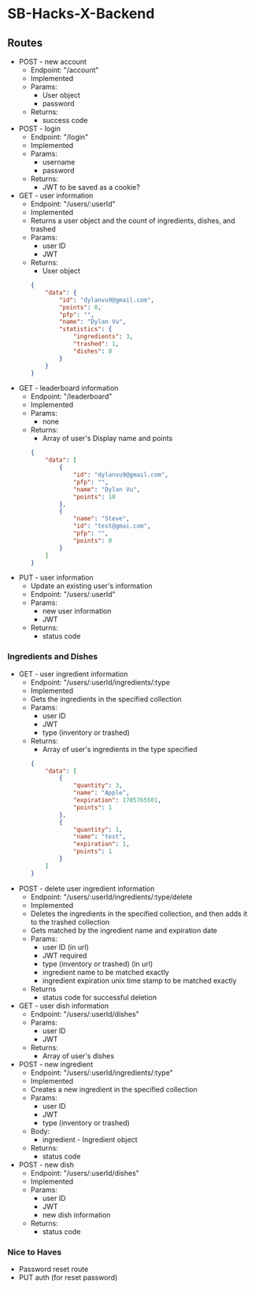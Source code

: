 # SB-Hacks-X-Backend

## Routes
* POST - new account
    * Endpoint: "/account"
    * Implemented
    * Params:
        * User object
        * password
    * Returns:
        * success code
* POST - login
    * Endpoint: "/login"
    * Implemented
    * Params:
        * username
        * password
    * Returns:
        * JWT to be saved as a cookie?
* GET - user information
    * Endpoint: "/users/:userId"
    * Implemented
    * Returns a user object and the count of ingredients, dishes, and trashed
    * Params:
        * user ID
        * JWT
    * Returns:
        * User object
        ```json
        {
            "data": {
                "id": "dylanvu9@gmail.com",
                "points": 0,
                "pfp": "",
                "name": "Dylan Vu",
                "statistics": {
                    "ingredients": 3,
                    "trashed": 1,
                    "dishes": 0
                }
            }
        }
        ```
* GET - leaderboard information
    * Endpoint: "/leaderboard"
    * Implemented
    * Params:
        * none
    * Returns:
        * Array of user's Display name and points
        ```json
        {
            "data": [
                {
                    "id": "dylanvu9@gmail.com",
                    "pfp": "",
                    "name": "Dylan Vu",
                    "points": 10
                },
                {
                    "name": "Steve",
                    "id": "test@gmai.com",
                    "pfp": "",
                    "points": 0
                }
            ]
        }
        ```
* PUT - user information
    * Update an existing user's information
    * Endpoint: "/users/:userId"
    * Params:
        * new user information
        * JWT
    * Returns:
        * status code

### Ingredients and Dishes
* GET - user ingredient information
    * Endpoint: "/users/:userId/ingredients/:type
    * Implemented
    * Gets the ingredients in the specified collection
    * Params:
        * user ID
        * JWT
        * type (inventory or trashed)
    * Returns:
        * Array of user's ingredients in the type specified
        ```json
        {
            "data": [
                {
                    "quantity": 3,
                    "name": "Apple",
                    "expiration": 1705765501,
                    "points": 1
                },
                {
                    "quantity": 1,
                    "name": "test",
                    "expiration": 1,
                    "points": 1
                }
            ]
        }
        ```
* POST - delete user ingredient information
    * Endpoint: "/users/:userId/ingredients/:type/delete
    * Implemented
    * Deletes the ingredients in the specified collection, and then adds it to the trashed collection
    * Gets matched by the ingredient name and expiration date
    * Params:
        * user ID (in url)
        * JWT required
        * type (inventory or trashed) (in url)
        * ingredient name to be matched exactly
        * ingredient expiration unix time stamp to be matched exactly
    * Returns
        * status code for successful deletion
* GET - user dish information
    * Endpoint: "/users/:userId/dishes"
    * Params:
        * user ID
        * JWT
    * Returns:
        * Array of user's dishes
* POST - new ingredient
    * Endpoint: "/users/:userId/ingredients/:type"
    * Implemented
    * Creates a new ingredient in the specified collection
    * Params:
        * user ID
        * JWT
        * type (inventory or trashed)
    * Body:
        * ingredient - Ingredient object
    * Returns:
        * status code
* POST - new dish
    * Endpoint: "/users/:userId/dishes"
    * Implemented
    * Params:
        * user ID
        * JWT
        * new dish information
    * Returns:
        * status code

### Nice to Haves
* Password reset route
* PUT auth (for reset password)